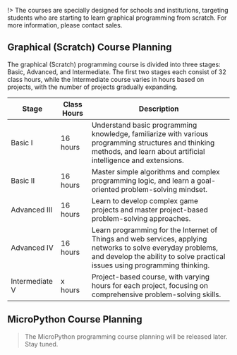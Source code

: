 !> The courses are specially designed for schools and institutions, targeting students who are starting to learn graphical programming from scratch. For more information, please contact sales.

## Graphical (Scratch) Course Planning

The graphical (Scratch) programming course is divided into three stages: Basic, Advanced, and Intermediate. The first two stages each consist of 32 class hours, while the Intermediate course varies in hours based on projects, with the number of projects gradually expanding.

| Stage          | Class Hours | Description                                                                                                                                                                                |
| -------------- | ----------- | ------------------------------------------------------------------------------------------------------------------------------------------------------------------------------------------ |
| Basic I        | 16 hours    | Understand basic programming knowledge, familiarize with various programming structures and thinking methods, and learn about artificial intelligence and extensions.                      |
| Basic II       | 16 hours    | Master simple algorithms and complex programming logic, and learn a goal-oriented problem-solving mindset.                                                                                 |
| Advanced III   | 16 hours    | Learn to develop complex game projects and master project-based problem-solving approaches.                                                                                                |
| Advanced IV    | 16 hours    | Learn programming for the Internet of Things and web services, applying networks to solve everyday problems, and develop the ability to solve practical issues using programming thinking. |
| Intermediate V | x hours     | Project-based course, with varying hours for each project, focusing on comprehensive problem-solving skills.                                                                               |

## MicroPython Course Planning

> The MicroPython programming course planning will be released later. Stay tuned.
